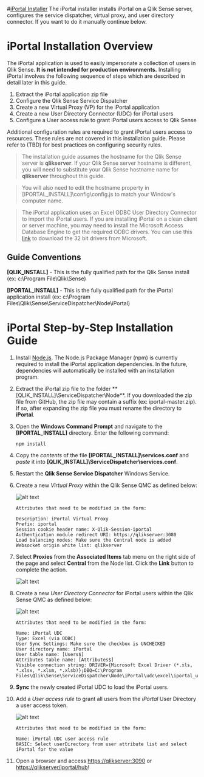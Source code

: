 #[iPortal Installer](https://github.com/eapowertools/iPortal/releases/download/RC3/iPortal_Setup.exe)
The iPortal installer installs iPortal on a Qlik Sense server, configures the service dispatcher, virtual proxy, and user directory connector.  If you want to do it manually continue below.

# iPortal Installation Overview

The iPortal application is used to easily impersonate a collection of users in Qlik Sense.  **It is not intended for production environments.**  Installing iPortal involves the following sequence of steps which are described in detail later in this guide.

1. Extract the iPortal application zip file
2. Configure the Qlik Sense Service Dispatcher
3. Create a new Virtual Proxy (VP) for the iPortal application
4. Create a new User Directory Connector (UDC) for iPortal users
5. Configure a User access rule to grant iPortal users access to Qlik Sense

Additional configuration rules are required to grant iPortal users access to resources.  These rules are not covered in this installation guide.  Please refer to (TBD) for best practices on configuring security rules.

> The installation guide assumes the hostname for the Qlik Sense server is **qlikserver**.  If your Qlik Sense server hostname is different, you will need to substitute your Qlik Sense hostname name for **qlikserver** throughout this guide.  

> You will also need to edit the hostname property in [IPORTAL_INSTALL]\config\config.js to match your Window's computer name. 

> The iPortal application uses an Excel ODBC User Directory Connector to import the iPortal users. If you are installing iPortal on a clean client or server machine, you may need to install the Microsoft Access Database Engine to get the required ODBC drivers.  You can use this [link](https://www.microsoft.com/en-us/download/confirmation.aspx?id=13255&6B49FDFB-8E5B-4B07-BC31-15695C5A2143=1) to download the 32 bit drivers from Microsoft.

## Guide Conventions

**[QLIK_INSTALL]** - This is the fully qualified path for the Qlik Sense install (ex: c:\Program File\Qlik\Sense)

**[IPORTAL_INSTALL]** - This is the fully qualified path for the iPortal application install (ex: c:\Program Files\Qlik\Sense\ServiceDispatcher\Node\iPortal)

# iPortal Step-by-Step Installation Guide
1. Install [Node.js](https://nodejs.org/en/).  The Node.js Package Manager (npm) is currently required to install the iPortal application dependencies.  In the future, dependencies will automatically be installed with an installation program.   
2. Extract the iPortal zip file to the folder **[QLIK_INSTALL]\ServiceDispatcher\Node\**.  If you downloaded the zip file from GitHub, the zip file may contain a suffix (ex: iportal-master.zip).  If so, after expanding the zip file you must rename the directory to **iPortal**.
3. Open the **Windows Command Prompt** and navigate to the **[IPORTAL_INSTALL]** directory.  Enter the following command:

    ```
    npm install
    ```

4. Copy the *contents* of the file **[IPORTAL_INSTALL]\services.conf** and *paste* it into **[QLIK_INSTALL]\ServiceDispatcher\services.conf**.
5. Restart the **Qlik Sense Service Dispatcher** Windows Service.
6. Create a new *Virtual Proxy* within the Qlik Sense QMC as defined below:

    ![alt text](https://github.com/eapowertools/iPortal/blob/master/public/images/vp_form.png?raw=true "Virtual Proxy Edit Form")

    ```
    Attributes that need to be modified in the form:
    
    Description: iPortal Virtual Proxy
    Prefix: iportal
    Session cookie header name: X-Qlik-Session-iportal
    Authentication module redirect URI: https://qlikserver:3080
    Load balancing nodes: Make sure the Central node is added
    Websocket origin white list: qlikserver
    ```
7. Select **Proxies** from the **Associated Items** tab menu on the right side of the page and select **Central** from the Node list.  Click the **Link** button to complete the action.

    ![alt text](https://github.com/eapowertools/iPortal/blob/master/public/images/vp_associated_items.png?raw=true "Virtual Proxy Edit Form")

8. Create a new *User Directory Connector* for iPortal users within the Qlik Sense QMC as defined below: 

    ![alt text](https://github.com/eapowertools/iPortal/blob/master/public/images/udc_excel.png?raw=true "Virtual Proxy Edit Form")
    
    ```
    Attributes that need to be modified in the form:
    
    Name: iPortal UDC
    Type: Excel (via ODBC)
    User Sync Settings: Make sure the checkbox is UNCHECKED
    User directory name: iPortal
    User table name: [Users$]
    Attributes table name: [Attributes$]
    Visible connection string: DRIVER={Microsoft Excel Driver (*.xls, *.xlsx, *.xlsm, *.xlsb)};DBQ=C:\Program Files\Qlik\Sense\ServiceDispatcher\Node\iPortal\udc\excel\iportal_users.xlsx
    ```

9. **Sync** the newly created iPortal UDC to load the iPortal users.

10. Add a *User access rule* to grant all users from the *iPortal* User Directory  a user access token.

    ![alt text](https://github.com/eapowertools/iPortal/blob/master/public/images/user_access_rule.png?raw=true "Virtual Proxy Edit Form")
    
    ```
    Attributes that need to be modified in the form:
    
    Name: iPortal UDC user access rule
    BASIC: Select userDirectory from user attribute list and select iPortal for the value
    ```
    
11. Open a browser and access [https://qlikserver:3090](https://qlikserver:3080) or [https://qlikserver/iportal/hub](https://qlikserver/iportal/hub)!
